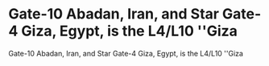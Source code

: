 # Gate-10 Abadan, Iran, and Star Gate-4 Giza, Egypt, is the L4/L10 ''Giza

Gate-10 Abadan, Iran, and Star Gate-4 Giza, Egypt, is the L4/L10 ''Giza